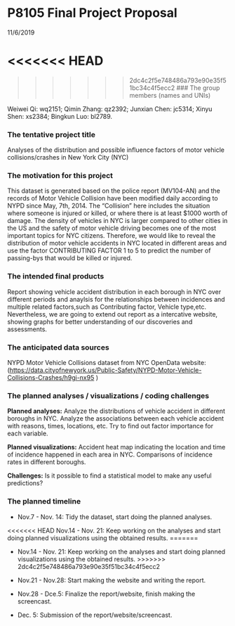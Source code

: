 P8105 Final Project Proposal
================
11/6/2019

# \<\<\<\<\<\<\< HEAD

> > > > > > > 2dc4c2f5e748486a793e90e35f51bc34c4f5ecc2 \#\#\# The group
> > > > > > > members (names and UNIs)

Weiwei Qi: wq2151; Qimin Zhang: qz2392; Junxian Chen: jc5314; Xinyu
Shen: xs2384; Bingkun Luo: bl2789.

### The tentative project title

Analyses of the distribution and possible influence factors of motor
vehicle collisions/crashes in New York City (NYC)

### The motivation for this project

This dataset is generated based on the police report (MV104-AN) and the
records of Motor Vehicle Collision have been modified daily according to
NYPD since May, 7th, 2014. The “Collision” here includes the situation
where someone is injured or killed, or where there is at least $1000
worth of damage. The density of vehicles in NYC is larger compared to
other cities in the US and the safety of motor vehicle driving becomes
one of the most important topics for NYC citizens. Therefore, we would
like to reveal the distribution of motor vehicle accidents in NYC
located in different areas and use the factor CONTRIBUTING FACTOR 1 to 5
to predict the number of passing-bys that would be killed or injured.

### The intended final products

Report showing vehicle accident distribution in each borough in NYC over
different periods and anaylsis for the relationships between incidences
and multiple related factors,such as Contributing factor, Vehicle
type,etc. Nevertheless, we are going to extend out report as a
intercative website, showing graphs for better understanding of our
discoveries and assessments.

### The anticipated data sources

NYPD Motor Vehicle Collisions dataset from NYC OpenData website:
(<https://data.cityofnewyork.us/Public-Safety/NYPD-Motor-Vehicle-Collisions-Crashes/h9gi-nx95>
)

### The planned analyses / visualizations / coding challenges

**Planned analyses:** Analyze the distributions of vehicle accident in
different boroughs in NYC. Analyze the associations between each vehicle
accident with reasons, times, locations, etc. Try to find out factor
importance for each variable.

**Planned visualizations:** Accident heat map indicating the location
and time of incidence happened in each area in NYC. Comparisons of
incidence rates in different boroughs.

**Challenges:** Is it possible to find a statistical model to make any
useful predictions?

### The planned timeline

  - Nov.7 - Nov. 14: Tidy the dataset, start doing the planned analyses.

\<\<\<\<\<\<\< HEAD Nov.14 - Nov. 21: Keep working on the analyses and
start doing planned visualizations using the obtained results. =======

  - Nov.14 - Nov. 21: Keep working on the analyses and start doing
    planned visualizations using the obtained results. \>\>\>\>\>\>\>
    2dc4c2f5e748486a793e90e35f51bc34c4f5ecc2

  - Nov.21 - Nov.28: Start making the website and writing the report.

  - Nov.28 - Dce.5: Finalize the report/website, finish making the
    screencast.

  - Dec. 5: Submission of the report/website/screencast.
